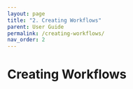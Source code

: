 ```yaml
---
layout: page
title: "2. Creating Workflows"
parent: User Guide
permalink: /creating-workflows/
nav_order: 2
---
```


# Creating Workflows
